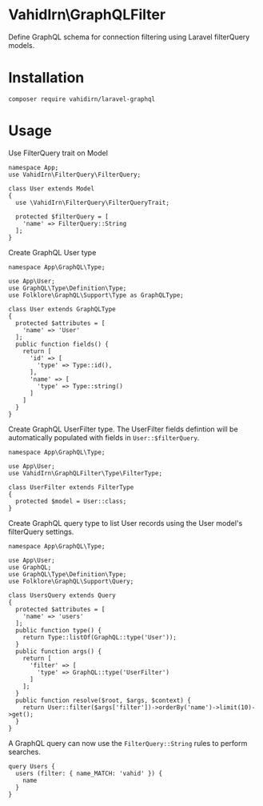 # VahidIrn\\GraphQLFilter

Define GraphQL schema for connection filtering using Laravel filterQuery models.

# Installation

```
composer require vahidirn/laravel-graphql
```

# Usage

Use FilterQuery trait on Model

```
namespace App;
use VahidIrn\FilterQuery\FilterQuery;

class User extends Model
{
  use \VahidIrn\FilterQuery\FilterQueryTrait;
  
  protected $filterQuery = [
    'name' => FilterQuery::String
  ];
}
```

Create GraphQL User type

```
namespace App\GraphQL\Type;

use App\User;
use GraphQL\Type\Definition\Type;
use Folklore\GraphQL\Support\Type as GraphQLType;

class User extends GraphQLType
{
  protected $attributes = [
    'name' => 'User'
  ];
  public function fields() {
    return [
      'id' => [
        'type' => Type::id(),
      ],
      'name' => [
        'type' => Type::string()
      ]
    ]
  }
}
```

Create GraphQL UserFilter type. The UserFilter fields defintion will be automatically populated with fields in `User::$filterQuery`.

```
namespace App\GraphQL\Type;

use App\User;
use VahidIrn\GraphQLFilter\Type\FilterType;

class UserFilter extends FilterType
{
  protected $model = User::class;
}
```

Create GraphQL query type to list User records using the User model's filterQuery settings.

```
namespace App\GraphQL\Type;

use App\User;
use GraphQL;
use GraphQL\Type\Definition\Type;
use Folklore\GraphQL\Support\Query;

class UsersQuery extends Query
{
  protected $attributes = [
    'name' => 'users'
  ];
  public function type() {
    return Type::listOf(GraphQL::type('User'));
  }
  public function args() {
    return [
      'filter' => [
        'type' => GraphQL::type('UserFilter')
      ]
    ];
  }
  public function resolve($root, $args, $context) {
    return User::filter($args['filter'])->orderBy('name')->limit(10)->get();
  }
}
```

A GraphQL query can now use the `FilterQuery::String` rules to perform searches.

```
query Users {
  users (filter: { name_MATCH: 'vahid' }) {
    name
  }
}
```
